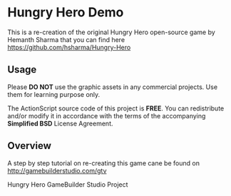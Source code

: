 Hungry Hero Demo
==============

This is a re-creation of the original Hungry Hero open-source game by Hemanth Sharma that you can find here https://github.com/hsharma/Hungry-Hero

Usage
---

Please __DO NOT__ use the graphic assets in any commercial projects. Use them for learning purpose only.

The ActionScript source code of this project is __FREE__. You can redistribute and/or modify it in accordance with the terms of the accompanying __Simplified BSD__ License Agreement.

Overview
---
A step by step tutorial on re-creating this game cane be found on http://gamebuilderstudio.com/gtv

Hungry Hero GameBuilder Studio Project
